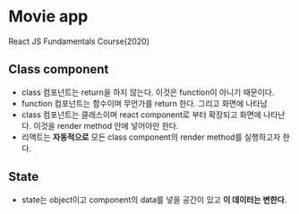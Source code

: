 # Movie app

React JS Fundamentals Course(2020)

## Class component
- class 컴포넌트는 return을 하지 않는다. 이것은 function이 아니기 때문이다.
- function 컴포넌트는 함수이며 무언가를 return 한다. 그리고 화면에 나타남
- class 컴포넌트는 클래스이며 react component로 부터 확장되고 화면에 나타난다. 이것을 render method 안에 넣어야만 한다. 
- 리액트는 **자동적으로** 모든 class component의 render method를 실행하고자 한다.


## State
- state는 object이고 component의 data를 넣을 공간이 있고 **이 데이터는 변한다**.
